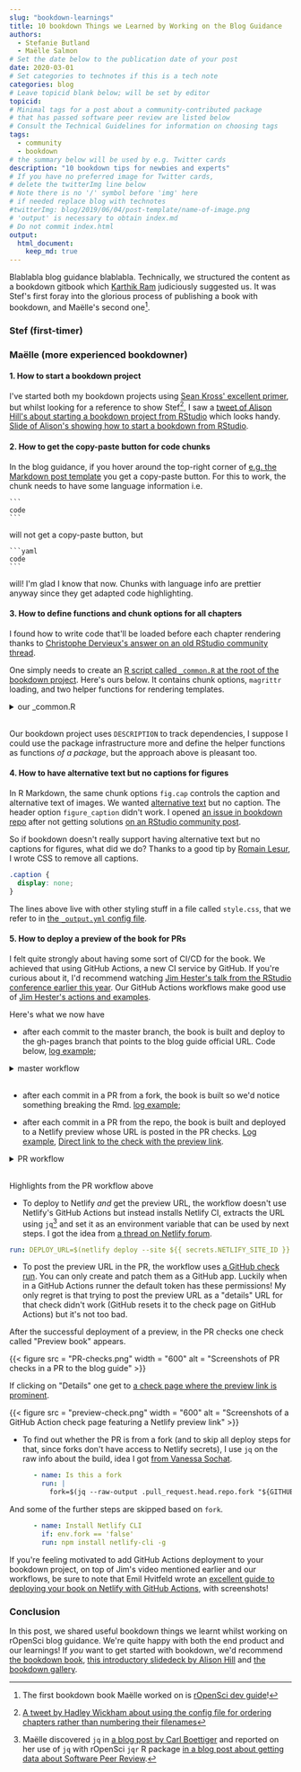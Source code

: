 ```yaml
---
slug: "bookdown-learnings"
title: 10 bookdown Things we Learned by Working on the Blog Guidance
authors:
  - Stefanie Butland
  - Maëlle Salmon
# Set the date below to the publication date of your post
date: 2020-03-01
# Set categories to technotes if this is a tech note
categories: blog
# Leave topicid blank below; will be set by editor
topicid:
# Minimal tags for a post about a community-contributed package 
# that has passed software peer review are listed below
# Consult the Technical Guidelines for information on choosing tags
tags:
  - community
  - bookdown
# the summary below will be used by e.g. Twitter cards
description: "10 bookdown tips for newbies and experts"
# If you have no preferred image for Twitter cards,
# delete the twitterImg line below 
# Note there is no '/' symbol before 'img' here
# if needed replace blog with technotes
#twitterImg: blog/2019/06/04/post-template/name-of-image.png
# 'output' is necessary to obtain index.md
# Do not commit index.html
output: 
  html_document:
    keep_md: true
---
```





Blablabla blog guidance blablabla. Technically, we structured the content as a bookdown gitbook which [Karthik Ram](/authors/karthik-ram/) judiciously suggested us. It was Stef's first foray into the glorious process of publishing a book with bookdown, and Maëlle's second one[^1].

### Stef (first-timer)


### Maëlle (more experienced bookdowner)

#### 1. How to start a bookdown project

I've started both my bookdown projects using [Sean Kross' excellent primer](https://github.com/seankross/bookdown-start),
but whilst looking for a reference to show Stef[^2],
I saw a [tweet of Alison Hill's about starting a bookdown project from RStudio](https://twitter.com/apreshill/status/1137183351125577728) which looks handy. 
[Slide of Alison's showing how to start a bookdown from RStudio](https://arm.rbind.io/slides/bookdown.html#11).

#### 2. How to get the copy-paste button for code chunks

In the blog guidance, if you hover around the top-right corner of [e.g. the Markdown post template](https://blogguide.ropensci.org/templatemd.html) you get a copy-paste button. 
For this to work, the chunk needs to have some language information i.e.

````
```
code
```
````

will not get a copy-paste button, but 

````
```yaml
code
```
````

will! 
I'm glad I know that now. 
Chunks with language info are prettier anyway since they get adapted code highlighting.

#### 3. How to define functions and chunk options for all chapters

I found how to write code that'll be loaded before each chapter rendering thanks to [Christophe Dervieux's answer on an old RStudio community thread](https://community.rstudio.com/t/bookdown-caching/43652/2).

One simply needs to create an [R script called `_common.R` at the root of the bookdown project](https://raw.githubusercontent.com/ropensci-org/blog-guidance/master/_common.R). 
Here's ours below. 
It contains chunk options, `magrittr` loading, and two helper functions for rendering templates.

<details closed>
<summary> <span title='Click to Expand'> our _common.R </span> </summary>

```r

knitr::opts_chunk$set(
  cache = TRUE,
  echo = FALSE
)

library("magrittr")

show_template <- function(filename, 
                          lang = "markdown",
                          details = FALSE,
                          yaml_only = FALSE,
                          ...) {
  lines <- suppressWarnings(
    readLines(
      file.path("templates", filename)
    )
  ) 
  
  if (yaml_only) {
    lines <- bookdown:::fetch_yaml(lines)
  }
  
  lines %>%
    glue::glue_collapse(sep = "\n") -> template

  if (details) {
    toshow <- details::details(template, summary = filename,
                     lang = lang,
                     ...)
  } else {
    toshow <- glue::glue("````{lang}\n{template}\n````")
  }

  return(toshow)

}

show_checklist <- function(filenames) {
  filenames <- file.path("checklists", filenames)
  purrr::map(filenames, 
             readLines) %>% 
    unlist() %>%
    gluedown::md_task() %>%
    glue::glue_collapse("\n") -> x
  
  glue::glue("````markdown\n{x}\n````") %>% 
    knitr::asis_output()
}

```

</details>
<br>

Our bookdown project uses `DESCRIPTION` to track dependencies, I suppose I could use the package infrastructure more and define the helper functions as functions _of a package_, but the approach above is pleasant too.

#### 4. How to have alternative text but no captions for figures

In R Markdown, the same chunk options `fig.cap` controls the caption and alternative text of images.
We wanted [alternative text](https://www.w3.org/WAI/tutorials/images/informative/) but no caption.
The header option `figure_caption` didn't work.
I opened [an issue in bookdown repo](https://github.com/rstudio/bookdown/issues/856) after not getting solutions [on an RStudio community post](https://community.rstudio.com/t/have-an-alternative-text-but-no-caption-or-a-different-caption-in-bookdown-git-book/50370).

So if bookdown doesn't really support having alternative text but no captions for figures, what did we do? Thanks to a good tip by [Romain Lesur](https://github.com/RLesur), I wrote CSS to remove all captions.

```css
.caption {
  display: none;
}
```

The lines above live with other styling stuff in a file called `style.css`, that we refer to in [the `_output.yml` config file](https://github.com/ropensci-org/blog-guidance/blob/cae5887f392b4137eec50467779e9bba973b0b69/_output.yml#L3).

#### 5. How to deploy a preview of the book for PRs

I felt quite strongly about having some sort of CI/CD for the book. We achieved that using GitHub Actions, a new CI service by GitHub. If you're curious about it, I'd recommend watching [Jim Hester's talk from the RStudio conference earlier this year](https://resources.rstudio.com/rstudio-conf-2020/azure-pipelines-and-github-actions-jim-hester). Our GitHub Actions workflows make good use of [Jim Hester's actions and examples](https://github.com/r-lib/actions).

Here's what we now have

* after each commit to the master branch, the book is built and deploy to the gh-pages branch that points to the blog guide official URL. Code below, [log example](https://github.com/ropensci-org/blog-guidance/runs/471978792?check_suite_focus=true);

<details closed>
<summary> <span title='Click to Expand'> master workflow </span> </summary>

```yaml

on:
  push:
    branches:
      master
  
name: Render-Book-from-master

jobs:
  bookdown:
    name: Render-Book
    runs-on: macOS-latest
    steps:
      - uses: actions/checkout@v1
      - uses: r-lib/actions/setup-r@v1
      - uses: r-lib/actions/setup-pandoc@v1
      - name: Query dependencies
        run:
          Rscript -e "install.packages('remotes')" -e "saveRDS(remotes::dev_package_deps(dependencies = TRUE), 'depends.Rds', version = 2)"

      - name: Cache R packages
        uses: actions/cache@v1
        with:
          path: ${{ env.R_LIBS_USER }}
          key: ${{ runner.os }}-r-${{ hashFiles('depends.Rds') }}
          restore-keys: ${{ runner.os }}-r-

      - name: Install dependencies
        run:
          Rscript -e "library(remotes)" -e "deps <- readRDS('depends.Rds')" -e "deps[['installed']] <- vapply(deps[['package']], remotes:::local_sha, character(1))" -e "update(deps)"

      - name: Render Book
        run: Rscript -e 'bookdown::render_book("index.Rmd")'
      - name: Commit results
        if: github.repository == 'ropensci-org/blog-guidance'
        run: |
          cp ghpagescname docs/CNAME
          cp -r favicon/ docs/
          cd docs
          git init
          git add .
          git commit -m 'update book'
          git push https://${{github.actor}}:${{secrets.GITHUB_TOKEN}}@github.com/${{github.repository}}.git HEAD:gh-pages --force

```

</details>
<br>

* after each commit in a PR from a fork, the book is built so we'd notice something breaking the Rmd. [log example](https://github.com/ropensci-org/blog-guidance/runs/466995315?check_suite_focus=true);

* after each commit in a PR from the repo, the book is built and deployed to a Netlify preview whose URL is posted in the PR checks. [Log example](https://github.com/ropensci-org/blog-guidance/runs/471968808?check_suite_focus=true), [Direct link to the check with the preview link](https://github.com/ropensci-org/blog-guidance/runs/471974005?check_suite_focus=true).

<details closed>
<summary> <span title='Click to Expand'> PR workflow </span> </summary>

```yaml

on: pull_request
  
name: PR-workflow

jobs:
  bookdown:
    name: Render Book
    runs-on: macOS-latest
    steps:
      - name: Is this a fork
        run: |
          fork=$(jq --raw-output .pull_request.head.repo.fork "${GITHUB_EVENT_PATH}");echo "::set-env name=fork::$fork"
            
      
      - uses: actions/checkout@v1
        
      - uses: r-lib/actions/setup-r@v1
      
      - uses: r-lib/actions/setup-pandoc@v1
      
      - name: Query dependencies
        run:
          Rscript -e "install.packages('remotes')" -e "saveRDS(remotes::dev_package_deps(dependencies = TRUE), 'depends.Rds', version = 2)"

      - name: Cache R packages
        uses: actions/cache@v1
        with:
          path: ${{ env.R_LIBS_USER }}
          key: ${{ runner.os }}-r-${{ hashFiles('depends.Rds') }}
          restore-keys: ${{ runner.os }}-r-

      - name: Install dependencies
        run:
          Rscript -e "library(remotes)" -e "deps <- readRDS('depends.Rds')" -e "deps[['installed']] <- vapply(deps[['package']], remotes:::local_sha, character(1))" -e "update(deps)"

      - name: Render Book
        run: Rscript -e 'bookdown::render_book("index.Rmd")'
        
      - uses: actions/setup-node@v1
        if: env.fork == 'false'
        with:
          node-version: "12.x"
          
      - name: Install Netlify CLI
        if: env.fork == 'false'
        run: npm install netlify-cli -g
        
      - name: Deploy to Netlify (test)
        if: env.fork == 'false'
        run: DEPLOY_URL=$(netlify deploy --site ${{ secrets.NETLIFY_SITE_ID }} --auth ${{ secrets.NETLIFY_AUTH_TOKEN }} --dir=docs --json | jq '.deploy_url' --raw-output);echo "::set-env name=DEPLOY_URL::$DEPLOY_URL"
                
      - name: Create check
        if: env.fork == 'false'
        run: |
          curl --request POST \
          --url https://api.github.com/repos/${{ github.repository }}/check-runs \
          --header 'authorization: Bearer ${{ secrets.GITHUB_TOKEN }}' \
          --header 'Accept: application/vnd.github.antiope-preview+json' \
          --header 'content-type: application/json' \
          --data '{
            "name": "Preview Book",
            "head_sha": "${{ github.event.pull_request.head.sha }}",
            "conclusion": "success",
            "output": {
                "title": "Preview link",
                "summary": "[Preview link](${{ env.DEPLOY_URL }}) :rocket:"
            }
            }'

```

</details>
<br>

Highlights from the PR workflow above

* To deploy to Netlify _and_ get the preview URL, the workflow doesn't use Netlify's GitHub Actions but instead installs Netlify CI, extracts the URL using `jq`[^3] and set it as an environment variable that can be used by next steps. I got the idea from [a thread on Netlify forum](https://community.netlify.com/t/deploying-preview-web-hook-via-api/3320/2).

```yaml
run: DEPLOY_URL=$(netlify deploy --site ${{ secrets.NETLIFY_SITE_ID }} --auth ${{ secrets.NETLIFY_AUTH_TOKEN }} --dir=docs --json | jq '.deploy_url' --raw-output);echo "::set-env name=DEPLOY_URL::$DEPLOY_URL"
```

* To post the preview URL in the PR, the workflow uses [a GitHub check run](https://developer.github.com/v3/checks/runs/). You can only create and patch them as a GitHub app. Luckily when in a GitHub Actions runner the default token has these permissions! My only regret is that trying to post the preview URL as a "details" URL for that check didn't work (GitHub resets it to the check page on GitHub Actions) but it's not too bad.

After the successful deployment of a preview, in the PR checks one check called "Preview book" appears.

<!--html_preserve--> {{< figure src = "PR-checks.png" width = "600" alt = "Screenshots of PR checks in a PR to the blog guide" >}}<!--/html_preserve-->

If clicking on "Details" one get to [a check page where the preview link is prominent](https://github.com/ropensci-org/blog-guidance/runs/471974005?check_suite_focus=true). 

<!--html_preserve--> {{< figure src = "preview-check.png" width = "600" alt = "Screenshots of a GitHub Action check page featuring a Netlify preview link" >}}<!--/html_preserve-->


* To find out whether the PR is from a fork (and to skip all deploy steps for that, since forks don't have access to Netlify secrets), I use `jq` on the raw info about the build, idea I got [from Vanessa Sochat](https://github.com/r-universe/vsoch/blob/2bf10b1e30f59f5fab64ec2b7332526c47f1f4d3/.github/workflows/pull-request-update-packages.yml#L26).

```yaml
      - name: Is this a fork
        run: |
          fork=$(jq --raw-output .pull_request.head.repo.fork "${GITHUB_EVENT_PATH}");echo "::set-env name=fork::$fork"
```

And some of the further steps are skipped based on `fork`.

```yaml
      - name: Install Netlify CLI
        if: env.fork == 'false'
        run: npm install netlify-cli -g
```

If you're feeling motivated to add GitHub Actions deployment to your bookdown project, on top of Jim's video mentioned earlier and our workflows, be sure to note that Emil Hvitfeld wrote an [excellent guide to deploying your book on Netlify with GitHub Actions](https://www.hvitfeldt.me/blog/bookdown-netlify-github-actions/), with screenshots!

### Conclusion

In this post, we shared useful bookdown things we learnt whilst working on rOpenSci blog guidance. 
We're quite happy with both the end product and our learnings! 
If _you_ want to get started with bookdown, we'd recommend [the bookdown book](https://bookdown.org/yihui/bookdown/introduction.html), [this introductory slidedeck by Alison Hill](https://alison.rbind.io/talk/2019-rsc-bookdown/) and [the bookdown gallery](https://bookdown.org/home/archive/).


[^1]: The first bookdown book Maëlle worked on is [rOpenSci dev guide](https://devguide.ropensci.org/)!
[^2]: [A tweet by Hadley Wickham about using the config file for ordering chapters rather than numbering their filenames](https://twitter.com/hadleywickham/status/1137317951428747270)
[^3]: Maëlle discovered `jq` in [a blog post by Carl Boettiger](https://www.carlboettiger.info/2017/12/11/data-rectangling-with-jq/) and reported on her use of `jq` with rOpenSci `jqr` R package [in a blog post about getting data about Software Peer Review](/blog/2018/04/26/rectangling-onboarding/).
